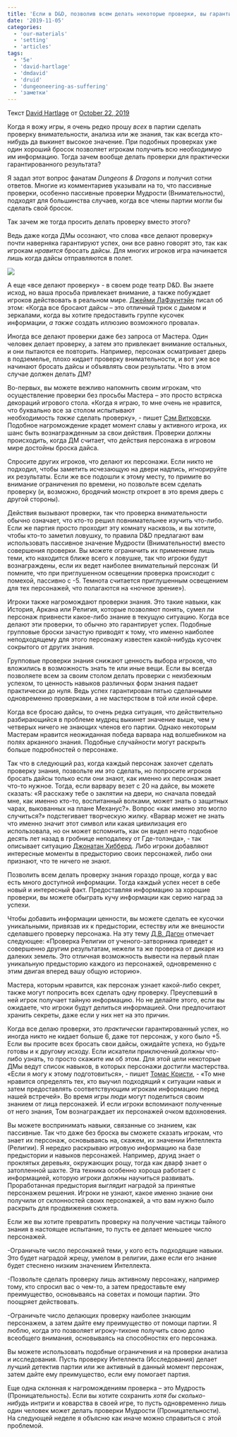 ```yaml
---
title: 'Если в D&D, позволив всем делать некоторые проверки, вы гарантируете успех, то зачем тогда вообще бросать дайсы?'
date: '2019-11-05'
categories:
  - 'our-materials'
  - 'setting'
  - 'articles'
tags:
  - '5e'
  - 'david-hartlage'
  - 'dmdavid'
  - 'druid'
  - 'dungeoneering-as-suffering'
  - 'заметки'
---
```


Текст [David Hartlage](https://vk.com/away.php?to=https%3A%2F%2Fdmdavid.com%2Ftag%2Fauthor%2Fadmin%2F) от [October 22, 2019](https://vk.com/away.php?to=https%3A%2F%2Fdmdavid.com%2Ftag%2Fwhy-bother-having-everyone-roll-a-check-when-it-just-guarantees-success%2F)

Когда я вожу игры, я очень редко прошу *всех* в партии сделать проверку внимательности, анализа или же знания, так как всегда кто-нибудь да выкинет высокое значение. При подобных проверках уже один хороший бросок позволяет игрокам получить всю необходимую им информацию. Тогда зачем вообще делать проверки для практически гарантированного результата?

Я задал этот вопрос фанатам *Dungeons & Dragons* и получил сотни ответов. Многие из комментариев указывали на то, что пассивные проверки, особенно пассивные проверки Мудрости (Внимательности), подходят для большинства случаев, когда все члены партии могли бы сделать свой бросок.

Так зачем же тогда просить делать проверку вместо этого?

Ведь даже когда ДМы осознают, что слова «все делают проверку» почти наверняка гарантируют успех, они все равно говорят это, так как игрокам *нравится* бросать дайсы. Для многих игроков игра начинается лишь когда дайсы отправляются в полет.

![](https://sun9-9.userapi.com/c858520/v858520814/2591e/2IUZ_RBpuUY.jpg)

А еще «все делают проверку» - в своем роде театр D&D. Вы знаете исход, но ваша просьба привлекает внимание, а также побуждает игроков действовать в реальном мире. [Джейми ЛаФаунтэйн](https://vk.com/away.php?to=https%3A%2F%2Ftwitter.com%2Fhoratiodrank) писал об этом: «Когда все бросают дайсы – это отличный трюк с дымом и зеркалами, когда вы хотите предоставить группе кусочек информации, *а также* создать иллюзию возможного провала».

Иногда все делают проверки даже без запроса от Мастера. Один человек делает проверку, а затем это привлекает внимание остальных, и они пытаются ее повторить. Например, персонаж осматривает дверь в подземелье, плохо кидает проверку внимательности, и вот уже все начинают бросать дайсы и объявлять свои результаты. Что в этом случае должен делать ДМ?

Во-первых, вы можете вежливо напомнить своим игрокам, что осуществление проверки без просьбы Мастера – это просто встряска декораций игрового стола. «Когда я играю, то мне очень не нравится, что буквально все за столом испытывают необходимость *также* сделать проверку», - пишет [Сэм Витковски](https://vk.com/away.php?to=https%3A%2F%2Ftwitter.com%2FWitkowskiBoi%2F). Подобное нагромождение крадет момент славы у активного игрока, их шанс быть вознагражденным за свои действия. Проверки должны происходить, когда ДМ считает, что действия персонажа в игровом мире достойны броска дайса.

Спросите других игроков, что делают их персонажи. Если никто не подходил, чтобы заметить исчезающую на двери надпись, игнорируйте их результаты. Если же все подошли к этому месту, то примите во внимание ограничения по времени, но позвольте всем сделать проверку (и, возможно, бродячий монстр откроет в это время дверь с другой стороны).

Действия вызывают проверки, так что проверка внимательности обычно означает, что кто-то решил повнимательнее изучить что-либо. Если же партия просто проходит эту комнату насквозь, и вы хотите, чтобы кто-то заметил ловушку, то правила D&D предлагают вам использовать пассивное значение Мудрости (Внимательности) вместо совершения проверки. Вы можете ограничить их применение лишь теми, кто находится ближе всего к ловушке, так что игроки будут вознаграждены, если их ведет наиболее внимательный персонаж (И помните, что при приглушенном освещении проверка происходит с помехой, пассивно с -5. Темнота считается приглушенным освещением для тех персонажей, что полагаются на «ночное зрение»).

Игроки также нагромождают проверки знания. Это такие навыки, как История, Аркана или Религия, которые позволяют понять, сумел ли персонаж привнести какое-либо знание в текущую ситуацию. Когда все делают эти проверки, то обычно это гарантирует успех. Подобные групповые броски зачастую приводят к тому, что именно наиболее неподходящему для этого персонажу известен какой-нибудь кусочек сокрытого от других знания.

Групповые проверки знания снижают ценность выбора игроков, что вложились в возможность знать те или иные вещи. Если вы всегда позволяете всем за своим столом делать проверки с неизбежным успехом, то ценность навыков различных форм знания падает практически до нуля. Ведь успех гарантирован пятью сделанными одновременно проверками, а не мастерством в той или иной сфере.

Когда все бросаю дайсы, то очень редка ситуация, что действительно разбирающийся в проблеме мудрец выкинет значение выше, чем у четверых ничего не знающих членов его партии. Однако некоторым Мастерам нравится неожиданная победа варвара над волшебником на полях арканного знания. Подобные случайности могут раскрыть больше подробностей о персонаже.

Так что в следующий раз, когда каждый персонаж захочет сделать проверку знания, позвольте им это сделать, но попросите игроков бросать дайсы только если они знают, как именно их персонаж знает что-то нужное. Тогда, если варвару везет с 20 на дайсе, вы можете сказать: «Я расскажу тебе о заклятии на двери, но сначала поведай мне, как именно кто-то, воспитанный волками, может знать о защитных чарах, выкованных на плане Механус?». Вопрос «как именно это могло случиться?» подстегивает творческую жилку. «Варвар может не знать что именно значит этот символ или какая цивилизация его использовала, но он может вспомнить, как он видел нечто подобное десять лет назад в гробнице неподалеку от Где-толэнда», - так описывает ситуацию [Джонатан Хибберд](https://vk.com/away.php?to=https%3A%2F%2Ftwitter.com%2Fkageneko). Либо игроки добавляют интересные моменты в предысторию своих персонажей, либо они признают, что те ничего не знают.

Позволить всем делать проверку знания гораздо проще, когда у вас есть много доступной информации. Тогда каждый успех несет в себе новый и интересный факт. Предоставляя информацию за хорошие проверки, вы можете обыграть кучу информации как серию наград за успехи.

Чтобы добавить информации ценности, вы можете сделать ее кусочки уникальными, привязав их к предыстории, естеству или же внешности сделавшего проверку персонажа. На эту тему [Д.В. Дагон](https://vk.com/away.php?to=https%3A%2F%2Ftwitter.com%2FDW_Dagon) отмечает следующее: «Проверка Религии от ученого-затворника приведет к совершенно другим результатам, нежели та же проверка от дикаря из далеких земель. Это отличная возможность вывести на первый план уникальную предысторию каждого из персонажей, одновременно с этим двигая вперед вашу общую историю».

Мастера, которым нравится, как персонаж узнает какой-либо секрет, также могут попросить всех сделать одну проверку. Преуспевший в ней игрок получает тайную информацию. Но не делайте этого, если вы ожидаете, что игроки будут делиться информацией. Они предпочитают хранить секреты, даже если у них нет на это причин.

Когда все делаю проверки, это *практически* гарантированный успех, но иногда никто не кидает больше 6, даже тот персонаж, у кого было +5. Если вы просите всех бросать свои дайсы, ожидайте успеха, но будьте готовы и к другому исходу. Если искатели приключений *должны* что-либо узнать, то просто скажите им об этом. Для этой цели некоторые ДМы ведут список навыков, в которых персонажи достигли мастерства. «Если я могу к этому подготовиться», - пишет [Томас Кристи](https://vk.com/away.php?to=https%3A%2F%2Ftwitter.com%2Fd20play), - «То мне нравится определять тех, кто выучил подходящий к ситуации навык и затем предоставлять соответствующим игрокам информацию перед нашей встречей». Во время игры люди могут поделиться своим знанием от лица персонажей. И если игроки вспоминают полученные от него знания, Том вознаграждает их персонажей очком вдохновения.

Вы можете воспринимать навыки, связанные со знанием, как пассивные. Так что даже без броска вы сможете сказать игрокам, что знает их персонаж, основываясь на, скажем, их значении Интеллекта (Религии). Я нередко раскрываю игровую информацию на базе предыстории и навыков персонажей. Например, друид знает о проклятых деревьях, окружающих рощу, тогда как дварф знает о затопленной шахте. Эта техника особенно хороша работает с информацией, которую игроки должны научиться развивать. Проработанная предыстория выглядит наградой за принятые персонажем решения. Игроки не узнают, какое именно знание они получили от склонностей своих персонажей, а что вам нужно было раскрыть для продвижения сюжета.

Если же вы хотите превратить проверку на получение частицы тайного знания в настоящее испытание, то пусть ее делает меньшее число персонажей.

\-Ограничьте число персонажей теми, у кого есть подходящие навыки. Это будет наградой жрецу, умелом в религии, даже если его знание будет стеснено низким значением Интеллекта.

\-Позвольте сделать проверку лишь активному персонажу, например тому, кто спросил вас о чем-то, а затем предоставьте ему преимущество, основываясь на советах и помощи партии. Это поощряет действовать.

\-Ограничьте число делающих проверку наиболее знающим персонажем, а затем дайте ему преимущество от помощи партии. Я люблю, когда это позволяет игроку-тихоне получить свою долю всеобщего внимания, основываясь на способностях его персонажа.

Вы можете использовать подобные ограничения и на проверки анализа и исследования. Пусть проверку Интеллекта (Исследования) делает лучший детектив партии или же активный в данный момент персонаж, затем дайте ему преимущество, если ему помогает партия.

Еще одна склонная к нагромождениям проверка – это Мудрость (Проницательность). Если вы хотите сохранить *хотя бы сколько-нибудь* интриги и коварства в своей игре, то пусть одновременно лишь один человек может делать проверки Мудрости (Проницательности). На следующей неделе я объясню как иначе можно справиться с этой проблемой.
